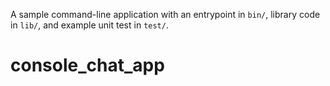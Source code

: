 A sample command-line application with an entrypoint in `bin/`, library code
in `lib/`, and example unit test in `test/`.
# console_chat_app
